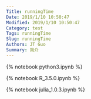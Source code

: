 ```yaml
---
Title: runningTime
Date: 2019/1/10 10:50:47
Modified: 2019/1/10 10:50:47
Category: test
Tags: runningTime
Slug: runningTime
Authors: JT Guo
Summary: 简介
---
```


{% notebook python3.ipynb %}

{% notebook R_3.5.0.ipynb %}

{% notebook julia_1.0.3.ipynb %}
